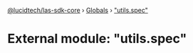 [@lucidtech/las-sdk-core](../README.md) › [Globals](../globals.md) › ["utils.spec"](_utils_spec_.md)

# External module: "utils.spec"


